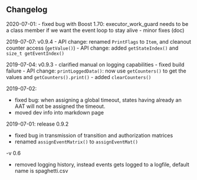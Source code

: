 ## Changelog

2020-07-01:
	- fixed bug with Boost 1.70: executor_work_guard needs to be a class member if we want the event loop to stay alive
	- minor fixes (doc)


2019-07-07: v0.9.4
	- API change: renamed `PrintFlags` to `Item`, and cleanout counter access (`getValue()`)
	- API change: added `getStateIndex()` and `size_t getEventIndex()`

2019-07-04: v0.9.3
	- clarified manual on logging capabilities
	- fixed build failure
	- API change: `printLoggedData()`: now use `getCounters()` to get the values and `getCounters().print()`
	- added `clearCounters()`

2019-07-02:
  - fixed bug: when assigning a global timeout, states having already an AAT will not be assigned the timeout.
  - moved dev info into markdown page

2019-07-01: release 0.9.2
 - fixed bug in transmission of transition and authorization matrices
 - renamed `assignEventMatrix()` to `assignEventMat()`


-v 0.6
- removed logging history, instead events gets logged to a logfile, default name is spaghetti.csv




